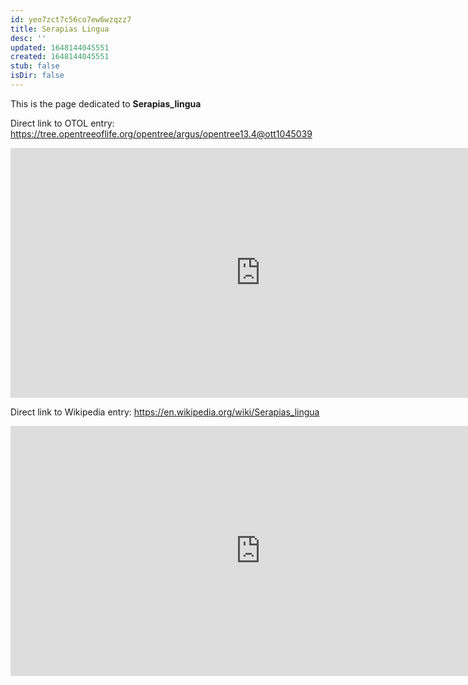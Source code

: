 ```yaml
---
id: yeo7zct7c56co7ew6wzqzz7
title: Serapias Lingua
desc: ''
updated: 1648144045551
created: 1648144045551
stub: false
isDir: false
---
```

This is the page dedicated to **Serapias_lingua**


Direct link to OTOL entry: https://tree.opentreeoflife.org/opentree/argus/opentree13.4@ott1045039



<html>
    <body>
    <iframe src="https://tree.opentreeoflife.org/opentree/argus/opentree13.4@ott1045039"
    width="800" height="400" frameborder="0" allowfullscreen> </iframe>
    </body>
</html>
    


Direct link to Wikipedia entry: https://en.wikipedia.org/wiki/Serapias_lingua



<html>
    <body>
    <iframe src="https://en.wikipedia.org/wiki/Serapias_lingua"
    width="800" height="400" frameborder="0" allowfullscreen> </iframe>
    </body>
</html>
    
